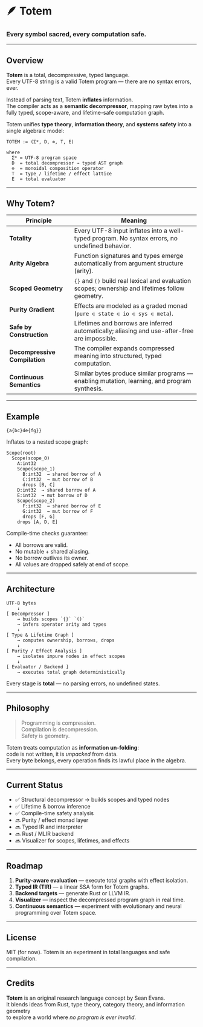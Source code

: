 # 🪶 Totem  
### Every symbol sacred, every computation safe.

---

## Overview

**Totem** is a total, decompressive, typed language.  
Every UTF-8 string is a valid Totem program — there are no syntax errors, ever.

Instead of parsing text, Totem **inflates** information.  
The compiler acts as a **semantic decompressor**, mapping raw bytes into a fully typed, scope-aware, and lifetime-safe computation graph.

Totem unifies **type theory**, **information theory**, and **systems safety** into a single algebraic model:

```
TOTEM := (Σ*, D, ⊗, T, E)

where
  Σ* = UTF-8 program space
  D  = total decompressor → typed AST graph
  ⊗  = monoidal composition operator
  T  = type / lifetime / effect lattice
  E  = total evaluator
```

---

## Why Totem?

| Principle | Meaning |
|------------|----------|
| **Totality** | Every UTF-8 input inflates into a well-typed program. No syntax errors, no undefined behavior. |
| **Arity Algebra** | Function signatures and types emerge automatically from argument structure (arity). |
| **Scoped Geometry** | `{}` and `()` build real lexical and evaluation scopes; ownership and lifetimes follow geometry. |
| **Purity Gradient** | Effects are modeled as a graded monad (`pure ⊂ state ⊂ io ⊂ sys ⊂ meta`). |
| **Safe by Construction** | Lifetimes and borrows are inferred automatically; aliasing and use-after-free are impossible. |
| **Decompressive Compilation** | The compiler expands compressed meaning into structured, typed computation. |
| **Continuous Semantics** | Similar bytes produce similar programs — enabling mutation, learning, and program synthesis. |

---

## Example

```totem
{a{bc}de{fg}}
```

Inflates to a nested scope graph:

```
Scope(root)
  Scope(scope_0)
    A:int32
    Scope(scope_1)
      B:int32  → shared borrow of A
      C:int32  → mut borrow of B
      drops [B, C]
    D:int32  → shared borrow of A
    E:int32  → mut borrow of D
    Scope(scope_2)
      F:int32  → shared borrow of E
      G:int32  → mut borrow of F
      drops [F, G]
    drops [A, D, E]
```

Compile-time checks guarantee:
- All borrows are valid.
- No mutable + shared aliasing.
- No borrow outlives its owner.
- All values are dropped safely at end of scope.

---

## Architecture

```
UTF-8 bytes
    ↓
[ Decompressor ]
    → builds scopes `{}` `()`
    → infers operator arity and types
    ↓
[ Type & Lifetime Graph ]
    → computes ownership, borrows, drops
    ↓
[ Purity / Effect Analysis ]
    → isolates impure nodes in effect scopes
    ↓
[ Evaluator / Backend ]
    → executes total graph deterministically
```

Every stage is **total** — no parsing errors, no undefined states.

---

## Philosophy

> Programming is compression.  
> Compilation is decompression.  
> Safety is geometry.

Totem treats computation as **information un-folding**:  
code is not written, it is *unpacked* from data.  
Every byte belongs, every operation finds its lawful place in the algebra.

---

## Current Status

- ✅ Structural decompressor → builds scopes and typed nodes  
- ✅ Lifetime & borrow inference  
- ✅ Compile-time safety analysis  
- 🔜 Purity / effect monad layer  
- 🔜 Typed IR and interpreter  
- 🔜 Rust / MLIR backend  
- 🔜 Visualizer for scopes, lifetimes, and effects

---

## Roadmap

1. **Purity-aware evaluation** — execute total graphs with effect isolation.  
2. **Typed IR (TIR)** — a linear SSA form for Totem graphs.  
3. **Backend targets** — generate Rust or LLVM IR.  
4. **Visualizer** — inspect the decompressed program graph in real time.  
5. **Continuous semantics** — experiment with evolutionary and neural programming over Totem space.  

---

## License

MIT (for now). Totem is an experiment in total languages and safe compilation.

---

## Credits

**Totem** is an original research language concept by Sean Evans.  
It blends ideas from Rust, type theory, category theory, and information geometry  
to explore a world where *no program is ever invalid*.
